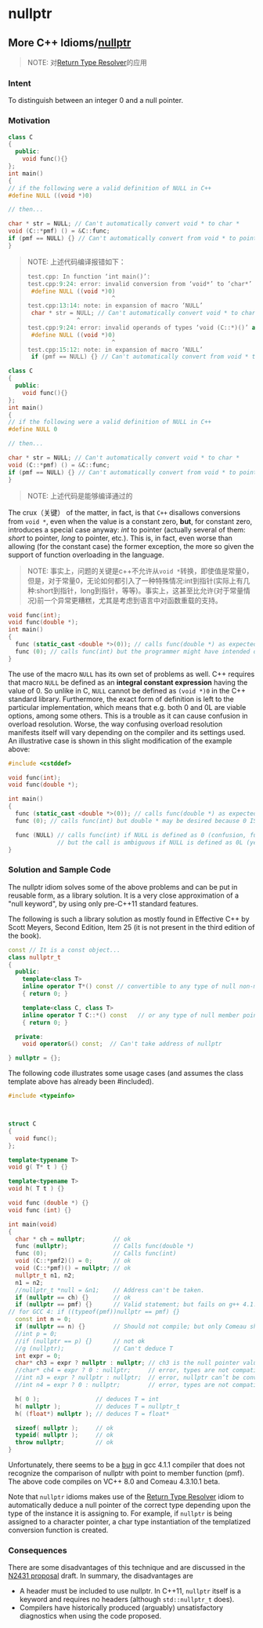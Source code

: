 # nullptr



## More C++ Idioms/[nullptr](https://en.wikibooks.org/wiki/More_C%2B%2B_Idioms/nullptr)

> NOTE: 对[Return Type Resolver](./Return-Type-Resolver/Return-Type-Resolver.md)的应用

### Intent

To distinguish between an integer 0 and a null pointer.

### Motivation

```c++
class C
{
  public:
    void func(){}
};
int main()
{
// if the following were a valid definition of NULL in C++
#define NULL ((void *)0)

// then...

char * str = NULL; // Can't automatically convert void * to char *
void (C::*pmf) () = &C::func;
if (pmf == NULL) {} // Can't automatically convert from void * to pointer to member function.
}

```

> NOTE: 上述代码编译报错如下：
>
> ```c++
> test.cpp: In function ‘int main()’:
> test.cpp:9:24: error: invalid conversion from ‘void*’ to ‘char*’ [-fpermissive]
>  #define NULL ((void *)0)
>                         ^
> test.cpp:13:14: note: in expansion of macro ‘NULL’
>  char * str = NULL; // Can't automatically convert void * to char *
>               ^
> test.cpp:9:24: error: invalid operands of types ‘void (C::*)()’ and ‘void*’ to binary ‘operator==’
>  #define NULL ((void *)0)
>                         ^
> test.cpp:15:12: note: in expansion of macro ‘NULL’
>  if (pmf == NULL) {} // Can't automatically convert from void * to pointer to member function.
> 
> ```
>
> 



```c++
class C
{
  public:
    void func(){}
};
int main()
{
// if the following were a valid definition of NULL in C++
#define NULL 0

// then...

char * str = NULL; // Can't automatically convert void * to char *
void (C::*pmf) () = &C::func;
if (pmf == NULL) {} // Can't automatically convert from void * to pointer to member function.
}

```

> NOTE: 上述代码是能够编译通过的

The crux（关键） of the matter, in fact, is that `C++` disallows conversions from `void *`, even when the value is a constant zero, **but**, for constant zero, introduces a special case anyway: *int* to pointer (actually several of them: *short* to pointer, *long* to pointer, etc.). This is, in fact, even worse than allowing (for the constant case) the former exception, the more so given the support of function overloading in the language.

> NOTE: 事实上，问题的关键是c++不允许从`void *`转换，即使值是常量0，但是，对于常量0，无论如何都引入了一种特殊情况:int到指针(实际上有几种:short到指针，long到指针，等等)。事实上，这甚至比允许(对于常量情况)前一个异常更糟糕，尤其是考虑到语言中对函数重载的支持。

```C++
void func(int);
void func(double *);
int main()
{
  func (static_cast <double *>(0)); // calls func(double *) as expected
  func (0); // calls func(int) but the programmer might have intended double *, because 0 IS also a null pointer constant (or the reader might be misled).
}
```

The use of the macro `NULL` has its own set of problems as well. C++ requires that macro `NULL` be defined as an **integral constant expression** having the value of 0. So unlike in C, `NULL` cannot be defined as `(void *)0` in the C++ standard library. Furthermore, the exact form of definition is left to the particular implementation, which means that e.g. both 0 and 0L are viable options, among some others. This is a trouble as it can cause confusion in overload resolution. Worse, the way confusing overload resolution manifests itself will vary depending on the compiler and its settings used. An illustrative case is shown in this slight modification of the example above:

```C++
#include <cstddef>

void func(int);
void func(double *);

int main()
{
  func (static_cast <double *>(0)); // calls func(double *) as expected
  func (0); // calls func(int) but double * may be desired because 0 IS also a null pointer

  func (NULL) // calls func(int) if NULL is defined as 0 (confusion, func(double *) was intended!) - logic error at runtime,
              // but the call is ambiguous if NULL is defined as 0L (yet more confusion to the unwary!) - compilation error
}
```

### Solution and Sample Code

The nullptr idiom solves some of the above problems and can be put in reusable form, as a library solution. It is a very close approximation of a "null keyword", by using only pre-C++11 standard features.

The following is such a library solution as mostly found in Effective C++ by Scott Meyers, Second Edition, Item 25 (it is not present in the third edition of the book).

```C++
const // It is a const object...
class nullptr_t 
{
  public:
    template<class T>
    inline operator T*() const // convertible to any type of null non-member pointer...
    { return 0; }

    template<class C, class T>
    inline operator T C::*() const   // or any type of null member pointer...
    { return 0; }

  private:
    void operator&() const;  // Can't take address of nullptr

} nullptr = {};
```

The following code illustrates some usage cases (and assumes the class template above has already been #included).

```C++
#include <typeinfo>



struct C
{
  void func();
};

template<typename T> 
void g( T* t ) {}

template<typename T> 
void h( T t ) {}

void func (double *) {}
void func (int) {}

int main(void)
{
  char * ch = nullptr;        // ok
  func (nullptr);             // Calls func(double *)
  func (0);                   // Calls func(int)
  void (C::*pmf2)() = 0;      // ok
  void (C::*pmf)() = nullptr; // ok
  nullptr_t n1, n2;
  n1 = n2;
  //nullptr_t *null = &n1;    // Address can't be taken.
  if (nullptr == ch) {}       // ok
  if (nullptr == pmf) {}      // Valid statement; but fails on g++ 4.1.1-4.5 due to bug #33990
// for GCC 4: if ((typeof(pmf))nullptr == pmf) {}
  const int n = 0;
  if (nullptr == n) {}        // Should not compile; but only Comeau shows an error.
  //int p = 0;
  //if (nullptr == p) {}      // not ok
  //g (nullptr);              // Can't deduce T
  int expr = 0;
  char* ch3 = expr ? nullptr : nullptr; // ch3 is the null pointer value
  //char* ch4 = expr ? 0 : nullptr;     // error, types are not compatible
  //int n3 = expr ? nullptr : nullptr;  // error, nullptr can’t be converted to int
  //int n4 = expr ? 0 : nullptr;        // error, types are not compatible

  h( 0 );                // deduces T = int
  h( nullptr );          // deduces T = nullptr_t
  h( (float*) nullptr ); // deduces T = float*

  sizeof( nullptr );     // ok
  typeid( nullptr );     // ok
  throw nullptr;         // ok
}
```

Unfortunately, there seems to be a [bug](http://gcc.gnu.org/bugzilla/show_bug.cgi?id=33990) in gcc 4.1.1 compiler that does not recognize the comparison of nullptr with point to member function (pmf). The above code compiles on VC++ 8.0 and Comeau 4.3.10.1 beta.

Note that `nullptr` idioms makes use of the [Return Type Resolver](https://en.wikibooks.org/wiki/More_C%2B%2B_Idioms/Return_Type_Resolver) idiom to automatically deduce a null pointer of the correct type depending upon the type of the instance it is assigning to. For example, if `nullptr` is being assigned to a character pointer, a char type instantiation of the templatized conversion function is created.

### Consequences 

There are some disadvantages of this technique and are discussed in the [N2431 proposal](http://www.open-std.org/jtc1/sc22/wg21/docs/papers/2007/n2431.pdf) draft. In summary, the disadvantages are

- A header must be included to use nullptr. In C++11, `nullptr` itself is a keyword and requires no headers (although `std::nullptr_t` does).
- Compilers have historically produced (arguably) unsatisfactory diagnostics when using the code proposed.